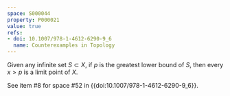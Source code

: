 ```yaml
---
space: S000044
property: P000021
value: true
refs:
- doi: 10.1007/978-1-4612-6290-9_6
  name: Counterexamples in Topology
---
```


Given any infinite set $S \subset X$, if $p$ is the greatest lower bound of $S$, then every $x>p$ is a limit point of $X$.

See item #8 for space #52 in {{doi:10.1007/978-1-4612-6290-9_6}}.
